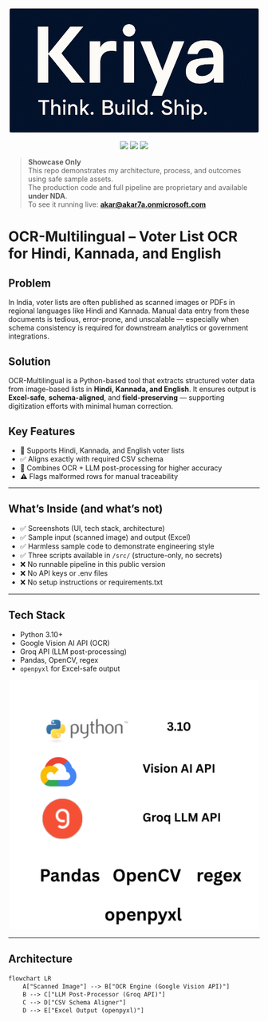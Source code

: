 <p align="center">
  <img src="screenshots/kriya_banner.png" alt="Kriya Banner" width="500"/>
</p>

<p align="center">
  <img src="https://img.shields.io/badge/Python-3.10-blue.svg" />
  <img src="https://img.shields.io/badge/API-Google%20Vision-yellow" />
  <img src="https://img.shields.io/badge/LLM-Groq%20API-purple" />
</p>

> **Showcase Only**  
> This repo demonstrates my architecture, process, and outcomes using safe sample assets.  
> The production code and full pipeline are proprietary and available **under NDA**.  
> To see it running live: **akar@akar7a.onmicrosoft.com**

# OCR-Multilingual – Voter List OCR for Hindi, Kannada, and English

## Problem
In India, voter lists are often published as scanned images or PDFs in regional languages like Hindi and Kannada. Manual data entry from these documents is tedious, error-prone, and unscalable — especially when schema consistency is required for downstream analytics or government integrations.

## Solution
OCR-Multilingual is a Python-based tool that extracts structured voter data from image-based lists in **Hindi, Kannada, and English**. It ensures output is **Excel-safe**, **schema-aligned**, and **field-preserving** — supporting digitization efforts with minimal human correction.

## Key Features
- 📄 Supports Hindi, Kannada, and English voter lists
- ✅ Aligns exactly with required CSV schema
- 🧠 Combines OCR + LLM post-processing for higher accuracy
- ⚠️ Flags malformed rows for manual traceability

---

## What’s Inside (and what’s not)
- ✅ Screenshots (UI, tech stack, architecture)
- ✅ Sample input (scanned image) and output (Excel)
- ✅ Harmless sample code to demonstrate engineering style
- ✅ Three scripts available in `/src/` (structure-only, no secrets)
- ❌ No runnable pipeline in this public version
- ❌ No API keys or .env files
- ❌ No setup instructions or requirements.txt

---

## Tech Stack
- Python 3.10+
- Google Vision AI API (OCR)
- Groq API (LLM post-processing)
- Pandas, OpenCV, regex
- `openpyxl` for Excel-safe output

<p align="center">
  <img src="screenshots/tech_stack.png" alt="Tech Stack Overview" width="500"/>
</p>

---

## Architecture
```mermaid
flowchart LR
    A["Scanned Image"] --> B["OCR Engine (Google Vision API)"]
    B --> C["LLM Post-Processor (Groq API)"]
    C --> D["CSV Schema Aligner"]
    D --> E["Excel Output (openpyxl)"]
